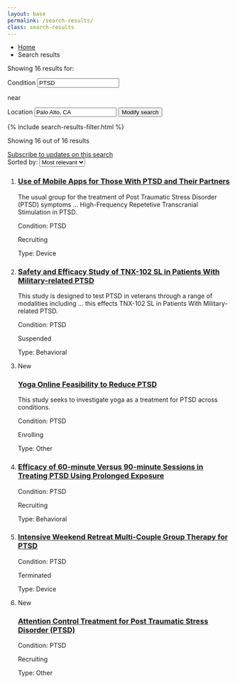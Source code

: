 ```yaml
---
layout: base
permalink: /search-results/
class: search-results
---
```


<nav class="submenu">
  <div class="usa-grid">
    <ul class="breadcrumbs usa-unstyled-list">
      <li>
        <a href="#">Home</a>
      </li>
      <li>
        Search results
      </li>
    </ul>
  </div>
</nav>
<div class="search_results-search">
  <form class="usa-grid" action="">
    <p class="search_results-search-heading">Showing 16 results for:</p>
    <label class="usa-sr-only" for="search_field-condition">Condition</label>
    <input id="search_field-condition" name="input-type-text" type="text" value="PTSD">
    <p class="search_results-search-heading">near</p>
    <label class="usa-sr-only" for="search_field-location">Location</label>
    <input id="search_field-location" name="input-type-text" type="text" value="Palo Alto, CA">
    <button>Modify search</button>
  </form>
</div>
<div class="usa-grid">
  <aside class="search_results-filter usa-width-one-third">
    {% include search-results-filter.html %}
  </aside>
  <div class="usa-width-two-thirds">
    <div class="search_results-info">
      <div class="usa-width-one-half">
        <p>Showing 16 out of 16 results</p>
        <a class="link-subscribe" href="javascript:void(0);">Subscribe to updates on this search</a>
      </div>
      <div class="usa-width-one-half">
        <form class="form-sort" action="">
          <label for="options">Sorted by:</label>
          <select name="options" id="options">
            <option value="value1">Most relevant</option>
            <option value="value2">Newest</option>
            <option value="value3">Oldest</option>
          </select>
        </form>
      </div>
    </div>
    <ol class="search_results usa-unstyled-list">
      <li>
        <article class="search_result">
          <h3 class="search_result-heading">
            <a href="{{ site.baseurl }}/study-detail/">Use of Mobile Apps for Those With PTSD and Their Partners</a>
          </h3>
          <p class="search-snippet">The usual group for the treatment of Post Traumatic Stress Disorder (<span class="search-term-highlight">PTSD</span>) symptoms ... High-Frequency Repetetive Transcranial Stimulation in <span class="search-term-highlight">PTSD</span>.</p>
          <p>Condition: PTSD</p>
          <p class="search_result-metadata study-status-recruiting">Recruiting</p>
          <p class="search_result-metadata">Type: Device</p>
        </article>
      </li>
      <li>
        <article class="search_result">
          <h3 class="search_result-heading">
            <a href="javascript:void(0);">Safety and Efficacy Study of TNX-102 SL in Patients With Military-related PTSD</a>
          </h3>
          <p class="search-snippet">This study is designed to test <span class="search-term-highlight">PTSD</span> in veterans through a range of modalities including ... this effects TNX-102 SL in Patients With Military-related <span class="search-term-highlight">PTSD</span>.</p>
          <p>Condition: PTSD</p>
          <p class="search_result-metadata study-status-suspended">Suspended</p>
          <p class="search_result-metadata">Type: Behavioral</p>
        </article>
      </li>
      <li>
        <article class="search_result">
          <span class="usa-label">New</span>
          <h3 class="search_result-heading">
            <a href="javascript:void(0);">Yoga Online Feasibility to Reduce PTSD</a>
          </h3>
          <p class="search-snippet">This study seeks to investigate yoga as a treatment for <span class="search-term-highlight">PTSD</span> across conditions.</p>
          <p>Condition: PTSD</p>
          <p class="search_result-metadata study-status-enrolling">Enrolling</p>
          <p class="search_result-metadata">Type: Other</p>
        </article>
      </li>
      <li>
        <article class="search_result">
          <h3 class="search_result-heading">
            <a href="javascript:void(0);">Efficacy of 60-minute Versus 90-minute Sessions in Treating PTSD Using Prolonged Exposure</a>
          </h3>
          <p>Condition: PTSD</p>
          <p class="search_result-metadata study-status-recruiting">Recruiting</p>
          <p class="search_result-metadata">Type: Behavioral</p>
        </article>
      </li>
      <li>
        <article class="search_result">
          <h3 class="search_result-heading">
            <a href="javascript:void(0);">Intensive Weekend Retreat Multi-Couple Group Therapy for PTSD</a>
          </h3>
          <p>Condition: PTSD</p>
          <p class="search_result-metadata study-status-suspended">Terminated</p>
          <p class="search_result-metadata">Type: Device</p>
        </article>
      </li>
      <li>
        <article class="search_result">
          <span class="usa-label">New</span>
          <h3 class="search_result-heading">
            <a href="javascript:void(0);">Attention Control Treatment for Post Traumatic Stress Disorder ׂ(PTSD)</a>
          </h3>
          <p>Condition: PTSD</p>
          <p class="search_result-metadata study-status-recruiting">Recruiting</p>
          <p class="search_result-metadata">Type: Other</p>
        </article>
      </li>
    </ol>
  </div>
</div>
